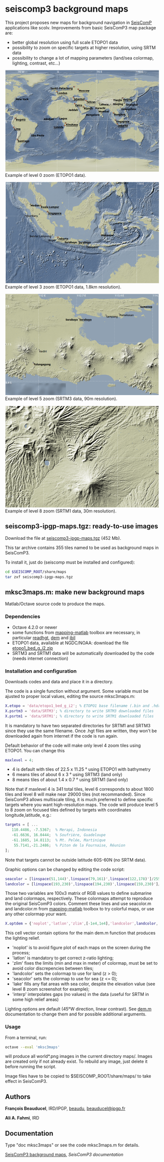 # seiscomp3 background maps

This project proposes new maps for background navigation in [SeisComP](https://www.seiscomp3.org/) applications like scolv. Improvements from basic SeisComP3 map package are:
* better global resolution using full scale ETOPO1 data
* possibility to zoom on specific targets at higher resolution, using SRTM data
* possibility to change a lot of mapping parameters (land/sea colormap, lighting, contrast, etc...)

![zoom level 0](mksc3maps_screenshot_level0.png)
Example of level 0 zoom (ETOPO1 data).

![zoom level 3](mksc3maps_screenshot_level3.png)
Example of level 3 zoom (ETOPO1 data, 1.8km resolution).

![zoom level 5](mksc3maps_screenshot_level5.png)
Example of level 5 zoom (SRTM3 data, 90m resolution).

![zoom level 8](mksc3maps_screenshot_level8.png)
Example of level 8 zoom (SRTM1 data, 30m resolution).

## seiscomp3-ipgp-maps.tgz: ready-to-use images

Download the file at [seiscomp3-ipgp-maps.tgz](http://www.ipgp.fr/~beaudu/download/seiscomp3-ipgp-maps.tgz)  (452 Mb).

This tar archive contains 355 tiles named to be used as background maps in SeisComP3.

To install it, just do (seiscomp must be installed and configured):
```sh
cd $SEISCOMP_ROOT/share/maps
tar zxf seiscomp3-ipgp-maps.tgz
```

## mksc3maps.m: make new background maps

Matlab/Octave source code to produce the maps.

### Dependencies

* Octave 4.2.0 or newer
* some functions from [mapping-matlab](https://github.com/IPGP/mapping-matlab) toolbox are necessary, in particular [readhgt](https://github.com/IPGP/mapping-matlab/tree/master/readhgt), [dem](https://github.com/IPGP/mapping-matlab/tree/master/dem) and [ibil](https://github.com/IPGP/mapping-matlab/tree/master/ibil)
* ETOPO1 data, available at NGDC/NOAA: download the file [etopo1_bed_g_i2.zip](https://www.ngdc.noaa.gov/mgg/global/relief/ETOPO1/data/bedrock/grid_registered/binary/etopo1_bed_g_i2.zip)
* SRTM3 and SRTM1 data will be automatically downloaded by the code (needs internet connection)

### Installation and configuration

Downloads codes and data and place it in a directory.

The code is a single function without argument. Some variable must be ajusted to proper local values, editing the source mksc3maps.m:
```matlab
X.etopo = 'data/etopo1_bed_g_i2'; % ETOPO1 base filename (.bin and .hdr) 
X.psrtm3 = 'data/SRTM3'; % directory to write SRTM3 downloaded files
X.psrtm1 = 'data/SRTM1'; % directory to write SRTM1 downloaded files
```
It is mandatory to have two separated directories for SRTM1 and SRTM3 since they use the same filename. Once .hgt files are written, they won't be downloaded again from internet if the code is run again.

Default behavior of the code will make only level 4 zoom tiles using ETOPO1. You can change this
```matlab
maxlevel = 4;
```
* 4 is default with tiles of 22.5 x 11.25 ° using ETOPO1 with bathymetry
* 6 means tiles of about 6 x 3 ° using SRTM3 (land only)
* 8 means tiles of about 1.4 x 0.7 ° using SRTM1 (land only)

Note that if maxlevel 4 is 341 total tiles, level 6 corresponds to about 1800 tiles and level 8 will make near 29000 tiles (not recommanded). Since SeisComP3 allows multiscale tiling, it is much preferred to define specific targets where you want high-resolution maps. The code will produce level 5 to 8 zoom on focused tiles defined by targets with coordinates longitude,latitude, e.g.:
```matlab
targets = [ ...
   110.4486, -7.5367;  % Merapi, Indonesia
   -61.6636, 16.0444;  % Soufrière, Guadeloupe
   -61.1685, 14.8113;  % Mt. Pelée, Martinique
    55.7141,-21.2486;  % Piton de la Fournaise, Réunion
];
```
Note that targets cannot be outside latitude 60S-60N (no SRTM data).

Graphic options can be changed by editing the code script:
```matlab
seacolor = [linspace(51,144)',linspace(79,161)',linspace(122,178)']/255;
landcolor = [linspace(193,230)',linspace(194,230)',linspace(159,230)']/255;
```
Those two variables are 100x3 matrix of RGB values to define submarine and land colormaps, respectively. These colormaps attempt to reproduce the original SeisComP3 colors. Comment these lines and use seacolor.m and landcolor.m from [mapping-matlab](https://github.com/IPGP/mapping-matlab) toolbox to try colorful maps, or use any other colormap your want.

```matlab
X.optdem = {'noplot','latlon','zlim',[-1e4,1e4],'landcolor',landcolor,'seacolor',seacolor,'lake','interp'};
```
This cell vector contain options for the main dem.m function that produces the lighting relief.
* 'noplot' is to avoid figure plot of each maps on the screen during the process;
* 'latlon' is mandatory to get correct z-ratio lighting;
* 'zlim' fixes the limits (min and max in meter) of colormap, must be set to avoid color discrepencies between tiles;
* 'landcolor' sets the colormap to use for land (z > 0);
* 'seacolor' sets the colormap to use for sea (z <= 0);
* 'lake' fills any flat areas with sea color, despite the elevation value (see level 8 zoom screenshot for example);
* 'interp' interpolates gaps (no values) in the data (useful for SRTM in some high relief areas)

Lighting options are default (45°W direction, linear contrast). See [dem.m](https://github.com/IPGP/mapping-matlab/blob/master/dem/dem.m) documentation to change them and for possible additional arguments.


### Usage

From a terminal, run:
```sh
octave --eval 'mksc3maps'
```
will produce all world*.png images in the current directory maps/. Images are created only if not already exist. To rebuild any image, just delete it before running the script.

Image files have to be copied to $SEISCOMP_ROOT/share/maps/ to take effect in SeisComP3.

## Authors
**François Beauducel**, IRD/IPGP, [beaudu](https://github.com/beaudu), beauducel@ipgp.fr 

**Ali A. Fahmi**, IRD

## Documentation
Type "doc mksc3maps" or see the code mksc3maps.m for details.

[SeisComP3 background maps](https://www.seiscomp3.org/wiki/recipes/backgroundmaps), _SeisComP3 documentation_
